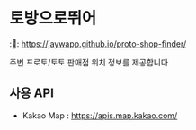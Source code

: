 # 토방으로뛰어

::link:: https://jaywapp.github.io/proto-shop-finder/

주변 프로토/토토 판매점 위치 정보를 제공합니다

## 사용 API
- Kakao Map : https://apis.map.kakao.com/
